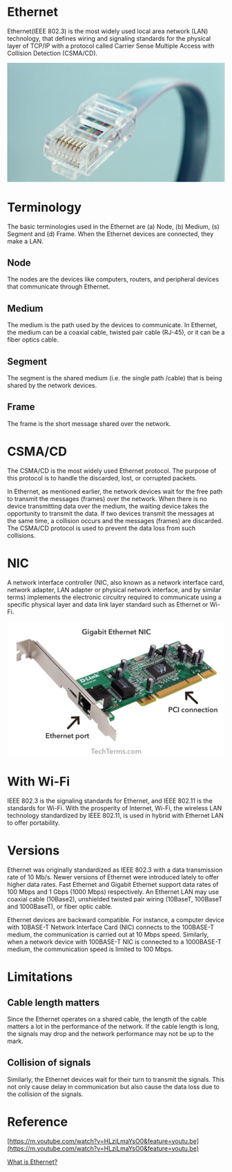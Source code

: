 # Ethernet

Ethernet(IEEE 802.3) is the most widely used local area network (LAN) technology, that defines wiring and signaling standards for the physical layer of TCP/IP with a protocol called Carrier Sense Multiple Access with Collision Detection (CSMA/CD).

![](images/Untitled-ed713bba-9a33-42c1-9d9b-cde95b1d09bb.png)

# Terminology

The basic terminologies used in the Ethernet are (a) Node, (b) Medium, (s) Segment and (d) Frame. When the Ethernet devices are connected, they make a LAN.

## Node

The nodes are the devices like computers, routers, and peripheral devices that communicate through Ethernet.

## Medium

The medium is the path used by the devices to communicate. In Ethernet, the medium can be a coaxial cable, twisted pair cable (RJ-45), or it can be a fiber optics cable.

## Segment

The segment is the shared medium (i.e. the single path /cable) that is being shared by the network devices.

## Frame

The frame is the short message shared over the network.

# CSMA/CD

The CSMA/CD is the most widely used Ethernet protocol. The purpose of this protocol is to handle the discarded, lost, or corrupted packets. 

In Ethernet, as mentioned earlier, the network devices wait for the free path to transmit the messages (frames) over the network. When there is no device transmitting data over the medium, the waiting device takes the opportunity to transmit the data. If two devices transmit the messages at the same time, a collision occurs and the messages (frames) are discarded. The CSMA/CD protocol is used to prevent the data loss from such collisions.

# NIC

A network interface controller (NIC, also known as a network interface card, network adapter, LAN adapter or physical network interface, and by similar terms) implements the electronic circuitry required to communicate using a specific physical layer and data link layer standard such as Ethernet or Wi-Fi.

![](images/Untitled-a6bf3ebb-2166-4e62-a8f5-919fbbb77457.png)

# With Wi-Fi

IEEE 802.3 is the signaling standards for Ethernet, and IEEE 802.11 is the standards for Wi-Fi. With the prosperity of Internet, Wi-Fi, the wireless LAN technology standardized by IEEE 802.11, is used in hybrid with Ethernet LAN to offer portability.

# Versions

Ethernet was originally standardized as IEEE 802.3 with a data transmission rate of 10 Mb/s. Newer versions of Ethernet were introduced lately to offer higher data rates. Fast Ethernet and Gigabit Ethernet support data rates of 100 Mbps and 1 Gbps (1000 Mbps) respectively. An Ethernet LAN may use coaxial cable (10Base2), unshielded twisted pair wiring (10BaseT, 100BaseT and 1000BaseT), or fiber optic cable.

Ethernet devices are backward compatible. For instance, a computer device with 10BASE-T Network Interface Card (NIC) connects to the 100BASE-T medium, the communication is carried out at 10 Mbps speed. Similarly, when a network device with 100BASE-T NIC is connected to a 1000BASE-T medium, the communication speed is limited to 100 Mbps.

# Limitations

## Cable length matters

Since the Ethernet operates on a shared cable, the length of the cable matters a lot in the performance of the network. If the cable length is long, the signals may drop and the network performance may not be up to the mark. 

## Collision of signals

Similarly, the Ethernet devices wait for their turn to transmit the signals. This not only cause delay in communication but also cause the data loss due to the collision of the signals.

# Reference

[https://m.youtube.com/watch?v=HLziLmaYsO0&feature=youtu.be](https://m.youtube.com/watch?v=HLziLmaYsO0&feature=youtu.be)

[What is Ethernet?](https://www.iplocation.net/ethernet)